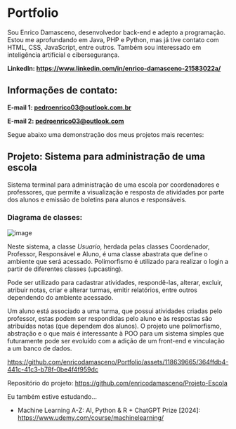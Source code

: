 # Portfolio
Sou Enrico Damasceno, desenvolvedor back-end e adepto a programação. Estou me aprofundando em Java, PHP e Python, mas já tive contato com HTML, CSS, JavaScript, entre outros. Também sou interessado em inteligência artificial e cibersegurança.

**LinkedIn: https://www.linkedin.com/in/enrico-damasceno-21583022a/**

## Informações de contato:

**E-mail 1: pedroenrico03@outlook.com.br**

**E-mail 2: pedroenrico03@outlook.com**

Segue abaixo uma demonstração dos meus projetos mais recentes:

## Projeto: Sistema para administração de uma escola

Sistema terminal para administração de uma escola por coordenadores e professores, que permite a visualização e resposta de atividades por parte dos alunos e emissão de boletins para alunos e responsáveis.

### Diagrama de classes:

![image](https://github.com/enricodamasceno/Portfolio/assets/118639665/e163d4d9-a17c-4f1b-92d1-d07c880088b9)

Neste sistema, a classe _Usuario_, herdada pelas classes Coordenador, Professor, Responsável e Aluno, é uma classe abastrata que define o ambiente que será acessado. Polimorfismo é utilizado para realizar o login a partir de diferentes classes (upcasting). 

Pode ser utilizado para cadastrar atividades, respondê-las, alterar, excluir, atribuir notas, criar e alterar turmas, emitir relatórios, entre outros dependendo do ambiente acessado.

Um aluno está associado a uma turma, que possui atividades criadas pelo professor, estas podem ser respondidas pelo aluno e às respostas são atribuídas notas (que dependem dos alunos). O projeto une polimorfismo, abstração e o que mais é interessante à POO para um sistema simples que futuramente pode ser evoluído com a adição de um front-end e vinculação a um banco de dados.

https://github.com/enricodamasceno/Portfolio/assets/118639665/364ffdb4-441c-41c3-b78f-0be4f4f959dc

Repositório do projeto: https://github.com/enricodamasceno/Projeto-Escola

Eu também estive estudando...
 - Machine Learning A-Z: AI, Python & R + ChatGPT Prize [2024]: https://www.udemy.com/course/machinelearning/
